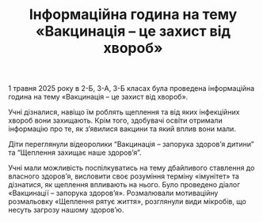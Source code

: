 ﻿---
title: Інформаційна година на тему «Вакцинація – це захист від хвороб»
---

1 травня 2025 року в 2-Б, 3-А, 3-Б класах була проведена інформаційна година на тему «Вакцинація – це захист від хвороб».

Учні дізналися, навіщо їм роблять щеплення та від яких інфекційних хвороб вони захищають. Крім того, здобувачі освіти отримали інформацію про те, як з’явилися вакцини та який вплив вони мали. 

Діти переглянули відеоролики “Вакцинація – запорука здоров’я дитини” та “Щеплення захищає наше здоров’я”.

Учні мали можливість поспілкуватись на тему дбайливого ставлення до власного здоров’я, висловити своє розуміння терміну «імунітет» та дізнатися, як щеплення впливають на нього. Було проведено діалог «Вакцинації – запорука здоровʼя». Розмалювали мотиваційну розмальовку «Щеплення рятує життя», розглянули види мікробів, що несуть загрозу нашому здоров’ю.

<slideshow />